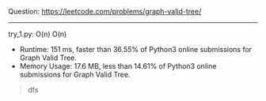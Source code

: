 Question: https://leetcode.com/problems/graph-valid-tree/

---

try_1.py: O(n) O(n)

* Runtime: 151 ms, faster than 36.55% of Python3 online submissions for Graph Valid Tree.
* Memory Usage: 17.6 MB, less than 14.61% of Python3 online submissions for Graph Valid Tree.

> dfs
